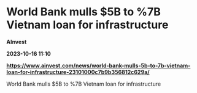 # World Bank mulls $5B to %7B Vietnam loan for infrastructure
**AInvest**

**2023-10-16 11:10**

**https://www.ainvest.com/news/world-bank-mulls-5b-to-7b-vietnam-loan-for-infrastructure-23101000c7b9b356812c629a/**

World Bank mulls $5B to %7B Vietnam loan for infrastructure